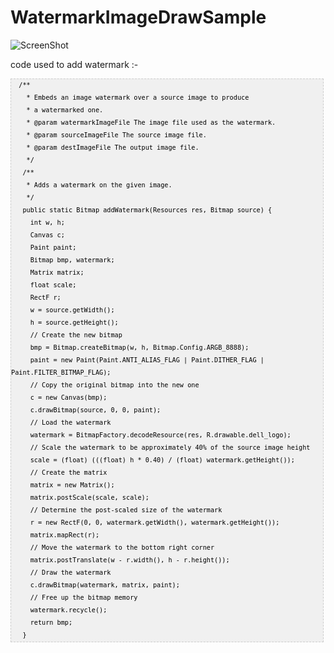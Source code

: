 # WatermarkImageDrawSample


![ScreenShot](https://github.com/Luckyrana001/WatermarkImageDrawSample/blob/master/watermark1.png{url})





code used to add watermark :-

<pre  style="font-family:arial;font-size:12px;border:1px dashed #CCCCCC;width:99%;height:auto;overflow:auto;background:#f0f0f0;;background-image:URL(http://2.bp.blogspot.com/_z5ltvMQPaa8/SjJXr_U2YBI/AAAAAAAAAAM/46OqEP32CJ8/s320/codebg.gif);padding:0px;color:#000000;text-align:left;line-height:20px;"><code style="color:#000000;word-wrap:normal;">  /**  
    * Embeds an image watermark over a source image to produce  
    * a watermarked one.  
    * @param watermarkImageFile The image file used as the watermark.  
    * @param sourceImageFile The source image file.  
    * @param destImageFile The output image file.  
    */  
   /**  
    * Adds a watermark on the given image.  
    */  
   public static Bitmap addWatermark(Resources res, Bitmap source) {  
     int w, h;  
     Canvas c;  
     Paint paint;  
     Bitmap bmp, watermark;  
     Matrix matrix;  
     float scale;  
     RectF r;  
     w = source.getWidth();  
     h = source.getHeight();  
     // Create the new bitmap  
     bmp = Bitmap.createBitmap(w, h, Bitmap.Config.ARGB_8888);  
     paint = new Paint(Paint.ANTI_ALIAS_FLAG | Paint.DITHER_FLAG | Paint.FILTER_BITMAP_FLAG);  
     // Copy the original bitmap into the new one  
     c = new Canvas(bmp);  
     c.drawBitmap(source, 0, 0, paint);  
     // Load the watermark  
     watermark = BitmapFactory.decodeResource(res, R.drawable.dell_logo);  
     // Scale the watermark to be approximately 40% of the source image height  
     scale = (float) (((float) h * 0.40) / (float) watermark.getHeight());  
     // Create the matrix  
     matrix = new Matrix();  
     matrix.postScale(scale, scale);  
     // Determine the post-scaled size of the watermark  
     r = new RectF(0, 0, watermark.getWidth(), watermark.getHeight());  
     matrix.mapRect(r);  
     // Move the watermark to the bottom right corner  
     matrix.postTranslate(w - r.width(), h - r.height());  
     // Draw the watermark  
     c.drawBitmap(watermark, matrix, paint);  
     // Free up the bitmap memory  
     watermark.recycle();  
     return bmp;  
   }  
</code></pre>
